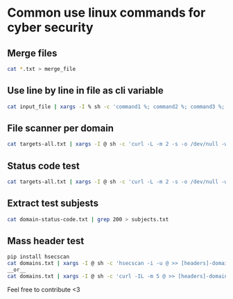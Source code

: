 # Common use linux commands for cyber security

## Merge files
```bash
cat *.txt > merge_file
```

## Use line by line in file as cli variable
```bash
cat input_file | xargs -I % sh -c 'command1 %; command2 %; command3 %;'
```

## File scanner per domain
```bash
cat targets-all.txt | xargs -I @ sh -c 'curl -L -m 2 -s -o /dev/null -w "@/.git: contentType: %{content_type} code:%{http_code}\n" @/.git >> ext-search.txt'
```

## Status code test
```bash
cat targets-all.txt | xargs -I @ sh -c 'curl -L -m 2 -s -o /dev/null -w "[%{http_code}]@\n" @ >> domain-status-code.txt'
```

## Extract test subjests

```bash
cat domain-status-code.txt | grep 200 > subjects.txt
```

## Mass header test
```bash
pip install hsecscan
cat domains.txt | xargs -I @ sh -c 'hsecscan -i -u @ >> [headers]-domains.txt'
__or__
cat domains.txt | xargs -I @ sh -c 'curl -IL -m 5 @ >> [headers]-domains.txt'
```


Feel free to contribute <3
